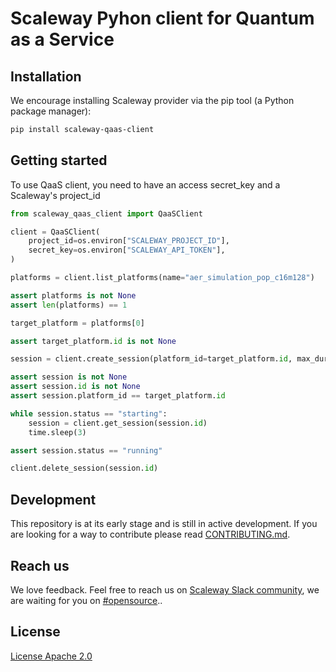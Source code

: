 # Scaleway Pyhon client for Quantum as a Service



## Installation

We encourage installing Scaleway provider via the pip tool (a Python package manager):

```bash
pip install scaleway-qaas-client
```

## Getting started

To use QaaS client, you need to have an access secret_key and a Scaleway's project_id


```python
from scaleway_qaas_client import QaaSClient

client = QaaSClient(
    project_id=os.environ["SCALEWAY_PROJECT_ID"],
    secret_key=os.environ["SCALEWAY_API_TOKEN"],
)

platforms = client.list_platforms(name="aer_simulation_pop_c16m128")

assert platforms is not None
assert len(platforms) == 1

target_platform = platforms[0]

assert target_platform.id is not None

session = client.create_session(platform_id=target_platform.id, max_duration="2min", max_idle_duration="2min")

assert session is not None
assert session.id is not None
assert session.platform_id == target_platform.id

while session.status == "starting":
    session = client.get_session(session.id)
    time.sleep(3)

assert session.status == "running"

client.delete_session(session.id)
```

## Development
This repository is at its early stage and is still in active development. If you are looking for a way to contribute please read [CONTRIBUTING.md](CONTRIBUTING.md).

## Reach us
We love feedback. Feel free to reach us on [Scaleway Slack community](https://slack.scaleway.com/), we are waiting for you on [#opensource](https://scaleway-community.slack.com/app_redirect?channel=opensource)..

## License
[License Apache 2.0](LICENSE)
